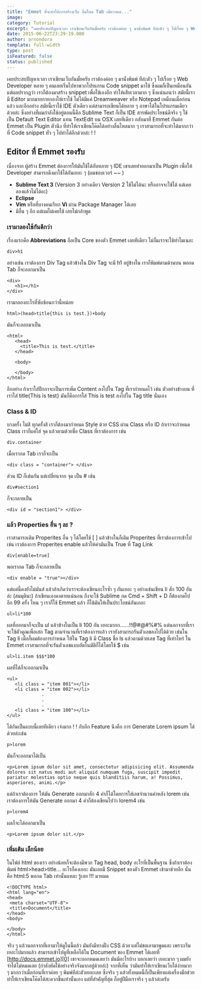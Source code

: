 ```yaml
---
title: "Emmet ที่จะทำให้การสร้างเว็บ ลื่นไหล Tab เดียวจอด..."
image:
category: Tutorial
excerpt: "เคยประสบปัญหาเวลา เราเขียนเว็บกันมั้ยครับ เราต้องค่อย ๆ มานั่งพิมพ์ ทีล่ะตัว ๆ ไปเรื่อย ๆ Web Developer หลาย ๆ"
date: 2015-06-22T23:29:19.000
author: arnondora
template: full-width
type: post
isFeatured: false
status: published
---
```


เคยประสบปัญหาเวลา เราเขียนเว็บกันมั้ยครับ เราต้องค่อย ๆ มานั่งพิมพ์ ทีล่ะตัว ๆ ไปเรื่อย ๆ Web Developer หลาย ๆ คนเลยเริ่มไปหาพวกโปรแกรม Code snippet มาใช้ ซึ่งผมก็เป็นเหมือนกัน แต่ผลปรากฏว่า เราก็ต้องมาสร้าง snippet เพื่อใช้เองอีก ทำให้เสียเวลามาก ๆ
ซึ่งแน่นอนว่า สมัยนี้เรามี Editor มากมายกายกองให้เราใช้ ไม่ได้มีแค่ Dreamweaver หรือ Notepad เหมือนเมื่อก่อนแล้ว และอีกอย่าง สมัยนี้เราใช้ IDE ตัวเดียว แต่สามารถเขียนได้หลาย ๆ ภาษาได้ในโปรแกรมเดียวด้วยล่ะ
ซึ่งอย่างที่ผมกำลังใช้อยู่ตอนนี้คือ Sublime Text ก็เป็น IDE สารพัดประโยชน์ดีจริง ๆ ใช้เป็น Default Text Editor แทน TextEdit บน OSX เลยทีเดียว กลับมาที่ Emmet กันต่อ
Emmet เป็น Plugin ตัวนึง ที่ทำให้เราเขียนโค๊ตได้อย่างลื่นไหลมาก ๆ เราสามารถที่จะทำได้มากกว่าที่ Code snippet ทั่ว ๆ ไปทำได้อีกด้วยล่ะ ! !

## Editor ที่ Emmet รองรับ
เนื่องจาก ผู้สร้าง Emmet ต้องการให้มันใช้ได้กับหลาย ๆ IDE เขาเลยทำออกมาเป็น Plugin เพื่อให้ Developer สามารถดึงมาใช้ได้กันเยอะ ๆ (ผมชอบเวอร์ ~~ )

* **Sublime Text 3** (Version 3 อย่างเดียว Version 2 ใช้ไม่ได้นะ หรืออาจจะใช้ได้ แต่เคยลองแล้วไม่ได้อะ)
* **Eclipse**
* **Vim** หรือที่บางคนเรียก **Vi** ผ่าน Package Manager ได้เลย
* มีอื่น ๆ อีก แต่ผมไม่เคยใช้ เลยไม่กล้าพูด

### เรามาลองใช้กันดีกว่า
เรื่องแรกคือ **Abbreviations** ถือเป็น Core ของตัว Emmet เลยทีเดียว ไม่งั้นเราจะใช้ทำไมเนอะ

    div>h1

อย่างเช่น เราต้องการ Div Tag แล้วข้างใน Div Tag จะมี h1 อยู่ข้างใน เราก็พิมพ์ตามด้านบน พอกด Tab ก็จะออกมาเป็น

    <div>
       <h1></h1>
    </div>

เรามาลองอะไรที่ซับซ้อนกว่านี้หน่อย

    html>(head>title{this is test.})+body

มันก็จะออกมาเป็น

    <html>
       <head>
         <title>This is test.</title>
       </head>

       <body>

       </body>
    </html>

อีกอย่าง ถ้าเราใส่ปีกกาจะเป็นการเพิ่ม Content ลงไปใน Tag ที่เรากำหนดไว้ เช่น ตัวอย่างข้างบน ที่เราใส่ title{This is test} มันก็คือการใส่ This is test ลงไปใน Tag title นั่นเอง

### Class & ID
บางครั้ง ไม่สิ ทุกครั้งสิ เราก็ต้องมากำหนด Style ด้วย CSS ผ่าน Class หรือ ID ถ้าเราจะกำหนด Class เราก็แค่ใส่ จุด แล้วตามด้วยชื่อ Class ที่เราต้องการ เช่น

    div.container

เมื่อเรากด Tab เราก็จะเป็น

    <div class = "container"> </div>

ส่วน ID ก็เช่นกัน แต่เปลี่ยนจาก จุด เป็น \# เช่น

    div#section1

ก็จะกลายเป็น

    <div id = "section1"> </div>

### แล้ว Properties อื่น ๆ ละ ?
เราสามารถเติม Properites อื่น ๆ ได้โดยใช้ \[ \] แล้วข้างในก็เติม Properites ที่เราต้องการเข้าไป เช่น เราต้องการ Properites enable แล้วให้ค่ามันเป็น True ที่ Tag Link

    div[enable=true]

พอเรากด Tab ก็จะกลายเป็น

    <div enable = "true"></div>

แต่แค่นี้คงยังไม่มันส์ แล้วถ้าเกิดว่าเราจะต้องเขียนอะไรซ้ำ ๆ กันเยอะ ๆ อย่างเช่นเขียน li สัก 100 อันล่ะ (สมมุตินะ) ถ้าเขียนเองคงตายแน่นอน ถึงจะใช้ Sublime กด Cmd + Shift + D ก็ต้องกดไปอีก 99 ครั้ง ไหน ๆ เราก็ใช้ Emmet แล้ว ก็ใช้มันให้เป็นประโยชน์กันเถอะ

    ul>li*100

ผลที่ออกมาก็จะเป็น ul แล้วข้างในเป็น li 100 อัน เยอะมากก......!!@\#@\#%\#%
แต่นอกจากที่เราจะใช้ตัวคูณเพื่อเสก Tag ตามจำนวนที่เราต้องการแล้ว เรายังสามารถรันตัวเลขลงไปได้ด้วย เช่นใน Tag li เมื่อกี้ผมต้องการกำหนด ให้ใน Tag li มี Class ชื่อ ls แล้วตามด้วยเลข Tag ที่เท่าไหร่ ใน Emmet เราสามารถที่จะรันตัวเลขแบบอัตโนมัติก็ได้โดยใช้ $ เช่น

    ul>li.item $$$*100

ผลที่ได้ก็จะออกมาเป็น

    <ul>
       <li class = "item 001"></li>
       <li class = "item 002"></li>
                 .
                 .
                 .
       <li class = "item 100"></li>
    </ul>

ได้กันเป็นแบบนี้เลยทีเดียว เจ๋งมาก ! !
กับอีก Feature นึงคือ การ Generate Lorem ipsum ได้ด้วยล่ะเช่น

    p>lorem

มันก็จะออกมาได้เป็น

    <p>Lorem ipsum dolor sit amet, consectetur adipisicing elit. Assumenda dolores sit natus modi aut aliquid numquam fuga, suscipit impedit pariatur molestias optio neque quis blanditiis harum, a! Possimus, asperiores, animi.</p>

แต่ถ้าเราต้องการ ให้มัน Generate ออกมาสัก 4 คำก็ได้โดยการใส่เลขจำนวนคำหลัง lorem เช่น เราต้องการให้มัน Generate ออกมา 4 คำก็ต้องเขียนไปว่า lorem4 เช่น

    p>lorem4

ผลก็จะได้ออกมาเป็น

    <p>Lorem ipsum dolor sit.</p>

### เพิ่มเติม เล็กน้อย
ในไฟล์ html ของเรา อย่างน้อยก็จะต้องมีพวก Tag head, body อะไรที่เป็นพื้นฐาน ซึ่งถ้าเราต้องพิมพ์ html\>head\>title... อะไรก็คงเยอะ มันเลยมี Snippet ของตัว Emmet เข้ามาช่วยอีก นั่นคือ html:5 พอกด Tab เท่านั้นแหละ รู้เลย !!! มาหมด

    <!DOCTYPE html>
    <html lang="en">
    <head>
     <meta charset="UTF-8">
     <title>Document</title>
    </head>
    <body>

    </body>
    </html>

จริง ๆ แล้วนอกจากที่เอามาให้ดูในนี้แล้ว มันยังมีทางฝั่ง CSS ด้วย แต่ไม่ขอเอามาพูดและ เพราะเริ่มเยอะไปมากแล้ว สามารถเข้าไปดูที่เหลือได้ใน Document ของ Emmet ได้เลยที่ [http://docs.emmet.io][0] เขาจะบอกหมดเลยว่า มันมีอะไรบ้าง บอกเลยว่า เยอะมาก ๆ ผมยังจำได้ไม่หมดเลย (กำลังหัดใช้อย่างจริงจังมากอยู่ด้วยล่ะ)
จากที่เห็น ว่ามันทำให้เราเขียนเว็บได้ง่ายมาก ๆ มากกว่าเมื่อก่อนที่เราค่อย ๆ พิมพ์ทีล่ะตัวเยอะเลย ซึ่งจริง ๆ แล้วทั้งหมดนี้ก็เป็นเพียงแค่เครื่องมือช่วยทำให้เราเขียนโค๊ตได้สะดวกขึ้นเท่านั้นเอง แต่ที่สำคัญที่สุด ก็อยู่ฝีมือเราจริง ๆ แล้วล่ะครับ

[0]: http://docs.emmet.io
